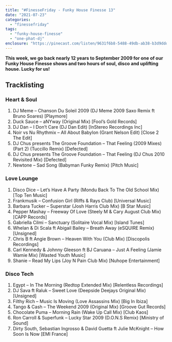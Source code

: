 ```yaml
---
title: "#FinesseFriday - Funky House Finesse 13"
date: "2021-07-23"
categories: 
  - "finessefriday"
tags: 
  - "funky-house-finesse"
  - "one-phat-dj"
enclosure: "https://pinecast.com/listen/9631f6b8-5488-49db-ab38-b3d9ddd1b951.mp3 117162984 audio/mpeg "
---
```


**This week, we go back nearly 12 years to September 2009 for one of our Funky House Finesse shows and two hours of soul, disco and uplifting house. Lucky for us!**

## Tracklisting

### Heart & Soul

1. DJ Meme – Chanson Du Soleil 2009 (DJ Meme 2009 Saxo Remix ft Bruno Soares) \[Playmore\]
2. Duck Sauce – aNYway (Original Mix) \[Fool’s Gold Records\]
3. DJ Dan – I Don’t Care (DJ Dan Edit) \[InStereo Recordings Inc\]
4. Noir vs Nu Rhythmix – All About Babylon (Grant Nelson Edit) \[Close 2 The Edit\]
5. DJ Chus presents The Groove Foundation – That Feeling (2009 Mixes) (Part 2) (Tuccillo Remix) \[Defected\]
6. DJ Chus presents The Groove Foundation – That Feeling (DJ Chus 2010 Revisited Mix) \[Defected\]
7. Newtone – Sad Song (Babyman Funky Remix) \[Pitch Music\]

### Love Lounge

1. Disco Dice – Let’s Have A Party (Mondu Back To The Old School Mix) \[Top Ten Music\]
2. Frankmusik – Confusion Girl (Riffs & Rays Club) \[Universal Music\]
3. Barbara Tucker – Superstar (Josh Harris Club Mix) \[B Star Music\]
4. Pepper Mashay – Freeway Of Love (Steely M & Cary August Club Mix) \[CAPP Records\]
5. Gabriella Cilmi – Sanctuary (Solitaire Vocal Mix) \[Island Tunes\]
6. Whelan & Di Scala ft Abigail Bailey – Breath Away (eSQUIRE Remix) \[Unsigned\]
7. Chris B ft Angie Brown – Heaven With You (Club Mix) \[Discopolis Recordings\]
8. Carl Kennedy & Johnny Gleeson ft BJ Caruana – Just A Feeling (Jamie Wamie Mix) \[Wasted Youth Music\]
9. Shanie – Read My Lips (Joy N Pain Club Mix) \[Nuhope Entertainment\]

### Disco Tech

1. Egypt – In The Morning (Redtop Extended Mix) \[Relentless Recordings\]
2. DJ Sava ft Raluk – Sweet Love (Deepside Deejays Original Mix) \[Unsigned\]
3. Filthy Rich – Music Is Moving (Love Assassins Mix) \[Big In Ibiza\]
4. Tango & Cash – The Weekend 2009 (Original Mix) \[Groove Gut Records\]
5. Chocolate Puma – Morning Rain (Wake Up Call Mix) \[Club Kaos\]
6. Ron Carroll & Superfunk – Lucky Star 2009 (D.O.N.S Remix) \[Ministry of Sound\]
7. Dirty South, Sebastian Ingrosso & David Guetta ft Julie McKnight – How Soon Is Now \[EMI France\]
